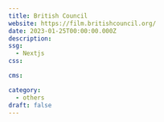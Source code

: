 ```yaml
---
title: British Council
website: https://film.britishcouncil.org/
date: 2023-01-25T00:00:00.000Z
description:
ssg:
  - Nextjs
css:

cms:

category:
  - others
draft: false
---
```

